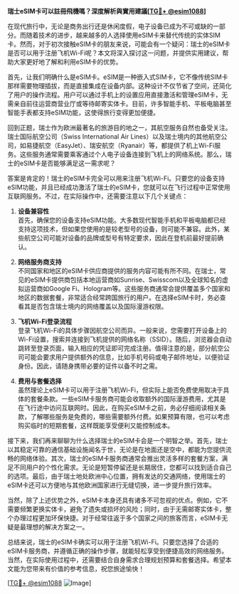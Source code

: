 **瑞士eSIM卡可以註冊飛機嗎？深度解析與實用建議[[TG💪+ @esim1088](https://t.me/s/esim1088)]**

在现代旅行中，无论是商务出行还是休闲度假，电子设备已成为不可或缺的一部分。而随着技术的进步，越来越多的人选择使用eSIM卡来替代传统的实体SIM卡。然而，对于初次接触eSIM卡的朋友来说，可能会有一个疑问：瑞士的eSIM卡是否可以用于注册飞机Wi-Fi呢？本文将深入探讨这一问题，并提供实用建议，帮助大家更好地了解和利用eSIM卡的优势。

首先，让我们明确什么是eSIM卡。eSIM是一种嵌入式SIM卡，它不像传统SIM卡那样需要物理插拔，而是直接集成在设备内部。这种设计不仅节省了空间，还简化了用户的操作流程。用户可以通过手机上的设置应用直接激活和管理eSIM卡，无需亲自前往运营商营业厅或等待邮寄实体卡。目前，许多智能手机、平板电脑甚至智能手表都支持eSIM功能，这使得旅行变得更加便捷。

回到正题，瑞士作为欧洲最著名的旅游目的地之一，其航空服务自然也备受关注。瑞士国际航空公司（Swiss International Air Lines）以及瑞士境内的其他航空公司，如易捷航空（EasyJet）、瑞安航空（Ryanair）等，都提供了机上Wi-Fi服务。这些服务通常需要乘客通过个人电子设备连接到飞机上的网络系统。那么，瑞士的eSIM卡是否能够满足这一需求呢？

答案是肯定的！瑞士的eSIM卡完全可以用来注册飞机Wi-Fi。只要您的设备支持eSIM功能，并且已经成功激活了瑞士的eSIM卡，您就可以在飞行过程中正常使用互联网服务。不过，在实际操作中，还需要注意以下几个关键点：

1. **设备兼容性**  
   首先，确保您的设备支持eSIM功能。大多数现代智能手机和平板电脑都已经支持这项技术，但如果您使用的是较老型号的设备，则可能不兼容。此外，某些航空公司可能对设备的品牌或型号有特定要求，因此在登机前最好提前确认。

2. **网络服务商支持**  
   不同国家和地区的eSIM卡供应商提供的服务内容可能有所不同。在瑞士，常见的eSIM卡提供商包括本地运营商如Sunrise、Swisscom以及全球知名的虚拟运营商如Google Fi、Hologram等。这些服务商通常会提供覆盖多个国家和地区的数据套餐，非常适合经常跨国旅行的用户。在选择eSIM卡时，务必查看其是否包含瑞士境内的网络覆盖以及国际漫游权限。

3. **飞机Wi-Fi登录流程**  
   登录飞机Wi-Fi的具体步骤因航空公司而异。一般来说，您需要打开设备上的Wi-Fi设置，搜索并连接到飞机提供的网络名称（SSID）。随后，浏览器会自动跳转至登录页面，输入相应的凭证即可完成注册。值得注意的是，部分航空公司可能会要求用户提供额外的信息，比如手机号码或电子邮件地址，以便验证身份。因此，请随身携带必要的证件以备不时之需。

4. **费用与套餐选择**  
   虽然理论上eSIM卡可以用于注册飞机Wi-Fi，但实际上能否免费使用取决于具体的套餐条款。一些eSIM卡服务商可能会收取额外的国际漫游费用，尤其是在飞行途中访问互联网时。因此，在购买eSIM卡之前，务必仔细阅读相关条款，了解哪些服务是免费的，哪些需要额外付费。如果预算有限，也可以考虑购买临时的短期套餐，这样既能享受便利又能控制成本。

接下来，我们再来聊聊为什么选择瑞士的eSIM卡会是一个明智之举。首先，瑞士以其稳定可靠的通信基础设施闻名于世，无论是在地面还是空中，都能为您提供流畅的网络体验。其次，瑞士的eSIM卡服务商通常会推出灵活多样的套餐方案，满足不同用户的个性化需求。无论是短暂停留还是长期居住，您都可以找到适合自己的选项。最后，由于瑞士地处欧洲中心位置，拥有发达的交通网络，使用瑞士的eSIM卡还可以方便地与其他欧洲国家进行无缝切换，进一步提升旅行效率。

当然，除了上述优势之外，eSIM卡本身还具有诸多不可忽视的优点。例如，它不需要频繁更换实体卡，避免了遗失或损坏的风险；同时，由于无需邮寄实体卡，整个办理过程更加环保快捷。对于经常往返于多个国家之间的旅客而言，eSIM卡无疑是最理想的解决方案之一。

总结来说，瑞士的eSIM卡确实可以用于注册飞机Wi-Fi。只要您选择了合适的eSIM卡服务商，并遵循正确的操作步骤，就能轻松享受到便捷高效的网络服务。当然，在实际使用过程中，还需要结合自身需求合理规划预算和套餐选择。希望本文能为您带来有价值的参考信息，祝您旅途愉快！

[[TG💪+ @esim1088](https://t.me/s/esim1088) ![Image](https://i.postimg.cc/4NQfJmqS/Snipaste-2025-05-13-00-14-12.png)]